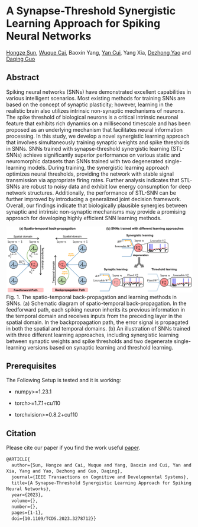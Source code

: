 # A Synapse-Threshold Synergistic Learning Approach for Spiking Neural Networks
[Hongze Sun](https://scholar.google.com/citations?user=RNa8D1sAAAAJ&hl=en), [Wuque Cai](https://scholar.google.com/citations?user=wotvHt4AAAAJ&hl=en), Baoxin Yang, [Yan Cui](https://scholar.google.com/citations?user=OQfhoSsAAAAJ&hl=en), Yang Xia, [Dezhong Yao](https://scholar.google.com/citations?user=ClUoWqsAAAAJ&hl=en) and [Daqing Guo](https://scholar.google.com/citations?user=r3XU9PEAAAAJ&hl=en)

## Abstract
Spiking neural networks (SNNs) have demonstrated excellent capabilities in various intelligent scenarios. Most existing methods for training SNNs are based on the concept of synaptic plasticity; however, learning in the realistic brain also utilizes intrinsic non-synaptic mechanisms of neurons. The spike threshold of biological neurons is a critical intrinsic neuronal feature that exhibits rich dynamics on a millisecond timescale and has been proposed as an underlying mechanism that facilitates neural information processing. In this study, we develop a novel synergistic learning approach that involves simultaneously training synaptic weights and spike thresholds in SNNs. SNNs trained with synapse-threshold synergistic learning (STL-SNNs) achieve significantly superior performance on various static and neuromorphic datasets than SNNs trained with two degenerated single-learning models. During training, the synergistic learning approach optimizes neural thresholds, providing the network with stable signal transmission via appropriate firing rates. Further analysis indicates that STL-SNNs are robust to noisy data and exhibit low energy consumption for deep network structures. Additionally, the performance of STL-SNN can be further improved by introducing a generalized joint decision framework. Overall, our findings indicate that biologically plausible synergies between synaptic and intrinsic non-synaptic mechanisms may provide a promising approach for developing highly efficient SNN learning methods.

![RTS_teaser_figure](image/Picture1.png)
Fig. 1. The spatio-temporal back-propagation and learning methods in SNNs. (a) Schematic diagram of spatio-temporal back-propagation. In the feedforward
path, each spiking neuron inherits its previous information in the temporal domain and receives inputs from the preceding layer in the spatial domain. In the
backpropagation path, the error signal is propagated in both the spatial and temporal domains. (b) An illustration of SNNs trained with three different learning
approaches, including synergistic learning between synaptic weights and spike thresholds and two degenerate single-learning versions based on synaptic
learning and threshold learning.

## Prerequisites
The Following Setup is tested and it is working:

 * numpy>=1.23.1
   
 * torch>=1.7.1+cu110
   
 * torchvision>=0.8.2+cu110

## Citation
Please cite our paper if you find the work useful [paper](https://ieeexplore.ieee.org/stamp/stamp.jsp?tp=&arnumber=10136703).
```
@ARTICLE{
  author={Sun, Hongze and Cai, Wuque and Yang, Baoxin and Cui, Yan and Xia, Yang and Yao, Dezhong and Guo, Daqing},
  journal={IEEE Transactions on Cognitive and Developmental Systems}, 
  title={A Synapse-Threshold Synergistic Learning Approach for Spiking Neural Networks}, 
  year={2023},
  volume={},
  number={},
  pages={1-1},
  doi={10.1109/TCDS.2023.3278712}}
```

